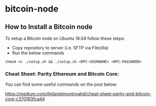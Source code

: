 # bitcoin-node

## How to Install a Bitcoin node

To setup a Bitcoin node on Ubuntu 18.04 follow these steps:
- Copy repository to server (i.e. SFTP via Filezilla)
- Run the below commands

```
chmod +x ./setup.sh && ./setup.sh <RPC-USERNAME> <RPC-PASSWORD>
```

### Cheat Sheet: Parity Ethereum and Bitcoin Core:
You can find some useful commands on the post below:

https://medium.com/@danielmontoyahd/cheat-sheet-parity-and-bitcoin-core-c370163fca44